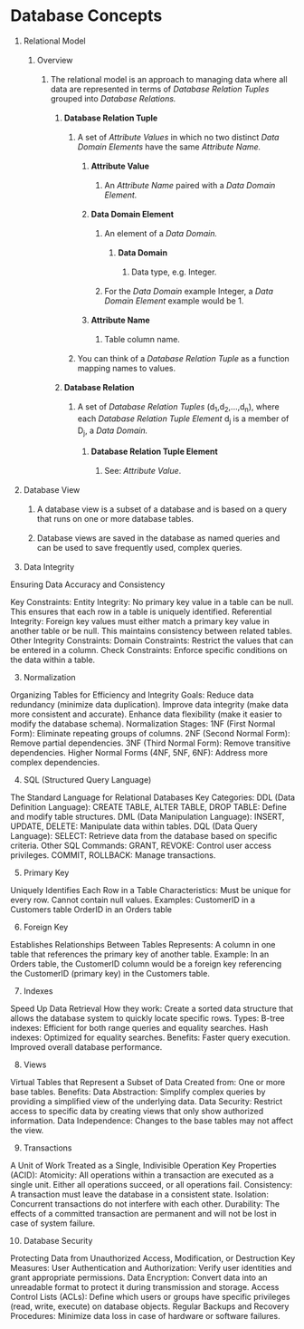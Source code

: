 # Database Concepts

1. Relational Model
<br><br>
    1. Overview
    <br><br>
        1. The relational model is an approach to managing data where all data 
        are represented in terms of _Database Relation Tuples_ grouped into 
        _Database Relations._
        <br><br>
            1. __Database Relation Tuple__
            <br><br>
                1. A set of _Attribute Values_ in which no two distinct 
                _Data Domain Elements_ have the same _Attribute Name._
                <br><br>
                    1. __Attribute Value__
                    <br><br>
                        1. An _Attribute Name_ paired with a
                        _Data Domain Element._
                        <br><br>
                    1. __Data Domain Element__
                    <br><br>
                        1. An element of a _Data Domain._
                        <br><br>
                            1. __Data Domain__
                            <br><br>
                                1. Data type, e.g. Integer.
                                <br><br>
                        1. For the _Data Domain_ example Integer, a 
                        _Data Domain Element_ example would be 1.
                        <br><br>
                    1. __Attribute Name__
                    <br><br>
                        1. Table column name.
                        <br><br>
                1. You can think of a _Database Relation Tuple_ as a function
                mapping names to values.
                <br><br>
            1. __Database Relation__
            <br><br>
                1. A set of _Database Relation Tuples_
                (d<sub>1</sub>,d<sub>2</sub>,...,d<sub>n</sub>), where each 
                _Database Relation Tuple Element_ d<sub>j</sub> is a member of 
                D<sub>j</sub>, a _Data Domain._
                <br><br>
                    1. __Database Relation Tuple Element__
                    <br><br>
                        1. See: _Attribute Value_.
                <br><br>
1. Database View
<br><br>
    1. A database view is a subset of a database and is based on a query that 
    runs on one or more database tables. 
    <br><br>
    1. Database views are saved in the database as named queries and can be used 
    to save frequently used, complex queries.
    <br><br>
1. Data Integrity

Ensuring Data Accuracy and Consistency

Key Constraints:
Entity Integrity:
No primary key value in a table can be null.
This ensures that each row in a table is uniquely identified.
Referential Integrity:
Foreign key values must either match a primary key value in another table or be null.
This maintains consistency between related tables.
Other Integrity Constraints:
Domain Constraints: Restrict the values that can be entered in a column.
Check Constraints: Enforce specific conditions on the data within a table.

3. Normalization

Organizing Tables for Efficiency and Integrity
Goals:
Reduce data redundancy (minimize data duplication).
Improve data integrity (make data more consistent and accurate).
Enhance data flexibility (make it easier to modify the database schema).
Normalization Stages:
1NF (First Normal Form): Eliminate repeating groups of columns.
2NF (Second Normal Form): Remove partial dependencies.
3NF (Third Normal Form): Remove transitive dependencies.
Higher Normal Forms (4NF, 5NF, 6NF): Address more complex dependencies.

4. SQL (Structured Query Language)

The Standard Language for Relational Databases
Key Categories:
DDL (Data Definition Language):
CREATE TABLE, ALTER TABLE, DROP TABLE: Define and modify table structures.
DML (Data Manipulation Language):
INSERT, UPDATE, DELETE: Manipulate data within tables.
DQL (Data Query Language):
SELECT: Retrieve data from the database based on specific criteria.
Other SQL Commands:
GRANT, REVOKE: Control user access privileges.
COMMIT, ROLLBACK: Manage transactions.

5. Primary Key

Uniquely Identifies Each Row in a Table
Characteristics:
Must be unique for every row.
Cannot contain null values.
Examples:
CustomerID in a Customers table
OrderID in an Orders table

6. Foreign Key

Establishes Relationships Between Tables
Represents:
A column in one table that references the primary key of another table.
Example:
In an Orders table, the CustomerID column would be a foreign key referencing the CustomerID (primary key) in the Customers table.

7. Indexes

Speed Up Data Retrieval
How they work:
Create a sorted data structure that allows the database system to quickly locate specific rows.
Types:
B-tree indexes: Efficient for both range queries and equality searches.
Hash indexes: Optimized for equality searches.
Benefits:
Faster query execution.
Improved overall database performance.

8. Views

Virtual Tables that Represent a Subset of Data
Created from:
One or more base tables.
Benefits:
Data Abstraction: Simplify complex queries by providing a simplified view of the underlying data.
Data Security: Restrict access to specific data by creating views that only show authorized information.
Data Independence: Changes to the base tables may not affect the view.

9. Transactions

A Unit of Work Treated as a Single, Indivisible Operation
Key Properties (ACID):
Atomicity: All operations within a transaction are executed as a single unit. Either all operations succeed, or all operations fail.
Consistency: A transaction must leave the database in a consistent state.
Isolation: Concurrent transactions do not interfere with each other.
Durability: The effects of a committed transaction are permanent and will not be lost in case of system failure.

10. Database Security

Protecting Data from Unauthorized Access, Modification, or Destruction
Key Measures:
User Authentication and Authorization:
Verify user identities and grant appropriate permissions.
Data Encryption:
Convert data into an unreadable format to protect it during transmission and storage.
Access Control Lists (ACLs):
Define which users or groups have specific privileges (read, write, execute) on database objects.
Regular Backups and Recovery Procedures:
Minimize data loss in case of hardware or software failures.
